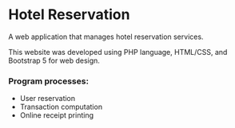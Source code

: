 # Hotel Reservation
A web application that manages hotel reservation services.

This website was developed using PHP language, HTML/CSS, and Bootstrap 5 for web design.

### Program processes:
- User reservation
- Transaction computation
- Online receipt printing 

